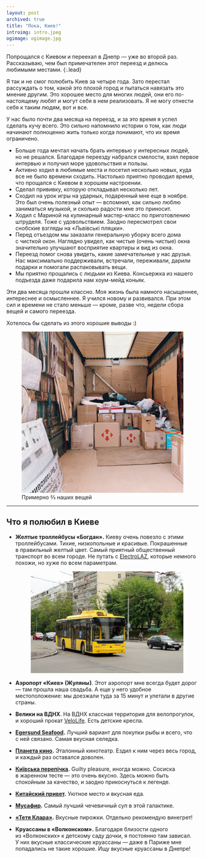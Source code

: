 ```yaml
---
layout: post
archived: true
title: "Пока, Киев!"
introimg: intro.jpeg
ogimage: ogimage.jpg
---
```


Попрощался с Киевом и переехал в Днепр — уже во второй раз. Рассказываю, чем был примечателен этот переезд и делюсь любимыми местами.
{:.lead}

<!-- more -->

Я так и не смог полюбить Киев за четыре года. Зато перестал рассуждать о том, какой это плохой город и пытаться навязать это мнение другим. Это хорошее место для многих людей, они его по-настоящему любят и могут себя в нем реализовать. Я не могу отнести себя к таким людям, вот и все.

У нас было почти два месяца на переезд, и за это время я успел сделать кучу всего. Это сильно напомнило истории о том, как люди начинают полноценно жить только когда понимают, что их время ограничено.

- Больше года мечтал начать брать интервью у интересных людей, но не решался. Благодаря переезду набрался смелости, взял первое интервью и получил море удовольствия и пользы.
- Активно ходил в любимые места и посетил несколько новых, куда все не было времени сходить. Настолько приятно проводил время, что прощался с Киевом в хорошем настроении.
- Сделал прививку, которую откладывал несколько лет.
- Сходил на урок игры на ударных, подаренный мне еще в ноябре. Это был очень полезный опыт — вспомнил, как сильно люблю заниматься музыкой, и сколько радости мне это приносит.
- Ходил с Мариной на кулинарный мастер-класс по приготовлению штруделя. Тоже с удовольствием. Заодно пересмотрел свои снобские взгляды на «Львівські пляцки».
- Перед отъездом мы заказали генеральную уборку всего дома с чисткой окон. Наглядно увидел, как чистые (очень чистые) окна значительно улучшают восприятие квартиры и вид из окна.
- Переезд помог снова увидеть, какие замечательные у нас друзья. Нас максимально поддерживали, встречали, переживали, дарили подарки и помогали распаковывать вещи.
- Мы приятно прощались с людьми из Киева. Консьержка из нашего подъезда даже подарила нам хоум-мейд коньяк.

Эти два месяца прошли классно. Моя жизнь была намного насыщеннее, интереснее и осмысленнее. Я учился новому и развивался. При этом сил и времени не стало меньше — кроме, разве что, недели сбора вещей и самого переезда.

Хотелось бы сделать из этого хорошие выводы :)


<figure>
  <img src="/i/blog/goodbye-kiev/IMG_1477.JPG" alt="">
  <figcaption>Примерно ⅔ наших вещей</figcaption>
</figure>


* * *

## Что я полюбил в Киеве

- **Желтые троллейбусы «Богдан».** Киеву очень повезло с этими троллейбусами. Тихие, низкопольные и красивые. Покрашенные в правильный желтый цвет. Самый приятный общественный транспорт во всем городе. Не путать с [ElectroLAZ](https://ru.wikipedia.org/wiki/ЛАЗ_Е183), которые немного похожи, но хуже по всем параметрам.<figure><img src="/i/blog/goodbye-kiev/trolley.jpg" alt=""></figure>

- **Аэропорт «Киев» (Жуляны)**. Этот аэропорт мне всегда будет дорог — там прошла наша свадьба. А еще у него удобное местоположение: мы доезжали туда за 15 минут и улетали в другие страны.
- **Велики на ВДНХ**. На ВДНХ классная территория для велопрогулок, и хороший прокат [VeloLife](https://www.facebook.com/velolifekiev/). Есть детские кресла.
- **[Egersund Seafood](http://egersund.ua).** Лучший вариант для покупки рыбы и всего, что с ней связано. Самая вкусная селедка.
- **[Планета кино](https://planetakino.ua).** Эталонный кинотеатр. Ездил к ним через весь город, и каждый раз оставался доволен.
- **[Київська перепічка](https://uk.wikipedia.org/wiki/Київська_перепічка).** Guilty pleasure, иногда можно. Сосиска в жаренном тесте — это очень вкусно. Здесь можно быть спокойным за качество, и заодно прикоснуться к легенде.
- **[Китайский привет](https://www.facebook.com/hihichina/).** Уютное место и вкусная еда.
- **[Мусафир](https://www.musafir.com.ua).** Самый лучший чечевичный суп в этой галактике.
- **[«Тетя Клара»](https://klara.ua).** Вкусные пирожки. Отдельно рекомендую  винегрет!
- **Круассаны в «Волконском».** Благодаря близости одного из «Волконских» к детскому саду дочки, я постоянно там зависал. У них вкусные классические круассаны — даже в Париже мне попадались не такие хорошие. Ищу вкусные круассаны в Днепре!

